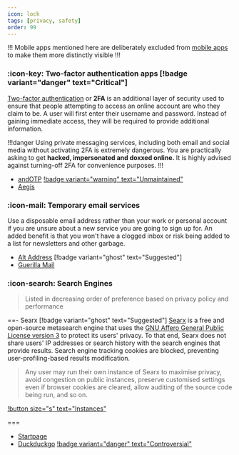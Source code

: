 ```yaml
---
icon: lock
tags: [privacy, safety]
order: 99
---
```


!!!
Mobile apps mentioned here are deliberately excluded from [mobile apps](/guides/software/#mobile-apps) to make them more distinctly visible
!!!

### :icon-key: Two-factor authentication apps [!badge variant="danger" text="Critical"]

[Two-factor authentication](https://en.wikipedia.org/wiki/Multi-factor_authentication#Mobile_phone-based_authentication) or **2FA** is an additional layer of security used to ensure that people attempting to access an online account are who they claim to be. A user will first enter their username and password. Instead of gaining immediate access, they will be required to provide additional information.

!!!danger
Using private messaging services, including both email and social media without activating 2FA is extremely dangerous. You are practically asking to get **hacked, impersonated and doxxed online.** It is highly advised against turning-off 2FA for convenience purposes.
!!!

- [andOTP](https://github.com/andOTP/andOTP) [!badge variant="warning" text="Unmaintained"](https://forum.xda-developers.com/t/app-4-4-open-source-andotp-open-source-two-factor-authentication-for-android.3636993/post-87021655)
- [Aegis](https://github.com/beemdevelopment/Aegis)

### :icon-mail: Temporary email services

Use a disposable email address rather than your work or personal account if you are unsure about a new service you are going to sign up for. An added benefit is that you won't have a clogged inbox or risk being added to a list for newsletters and other garbage.

- [Alt Address](https://altaddress.org/) [!badge variant="ghost" text="Suggested"]
- [Guerilla Mail](https://www.guerrillamail.com/)

### :icon-search: Search Engines

> Listed in decreasing order of preference based on privacy policy and performance

==- Searx [!badge variant="ghost" text="Suggested"]
[Searx](https://github.com/searx/searx) is a free and open-source metasearch engine that uses the [GNU Affero General Public License version 3](https://www.gnu.org/licenses/agpl-3.0.en.html) to protect its users' privacy.
To that end, Searx does not share users' IP addresses or search history with the search engines that provide results. Search engine tracking cookies are blocked, preventing user-profiling-based results modification.

> Any user may run their own instance of Searx to maximise privacy, avoid congestion on public instances, preserve customised settings even if browser cookies are cleared, allow auditing of the source code being run, and so on.

[!button size="s" text="Instances"](https://searx.space/)

===

- [Startpage](https://www.startpage.com/)
- [Duckduckgo](https://duckduckgo.com/) [!badge variant="danger" text="Controversial"](https://9to5mac.com/2022/05/25/duckduckgo-privacy-microsoft-permission-tracking/)
